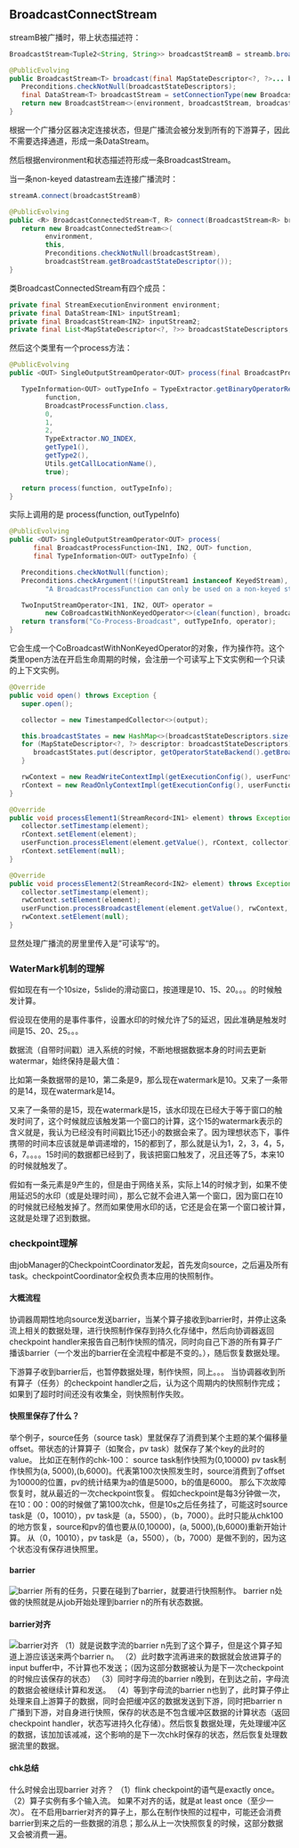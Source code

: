 ##  BroadcastConnectStream

streamB被广播时，带上状态描述符：

```java
BroadcastStream<Tuple2<String, String>> broadcastStreamB = streamb.broadcast(new MapStateDescriptor<>("streamb", BasicTypeInfo.STRING_TYPE_INFO, BasicTypeInfo.STRING_TYPE_INFO));
```

```java
@PublicEvolving
public BroadcastStream<T> broadcast(final MapStateDescriptor<?, ?>... broadcastStateDescriptors) {
   Preconditions.checkNotNull(broadcastStateDescriptors);
   final DataStream<T> broadcastStream = setConnectionType(new BroadcastPartitioner<>());
   return new BroadcastStream<>(environment, broadcastStream, broadcastStateDescriptors);
}
```

根据一个广播分区器决定连接状态，但是广播流会被分发到所有的下游算子，因此不需要选择通道，形成一条DataStream。

然后根据environment和状态描述符形成一条BroadcastStream。

当一条non-keyed datastream去连接广播流时：

```java
streamA.connect(broadcastStreamB)
```

```java
@PublicEvolving
public <R> BroadcastConnectedStream<T, R> connect(BroadcastStream<R> broadcastStream) {
   return new BroadcastConnectedStream<>(
         environment,
         this,
         Preconditions.checkNotNull(broadcastStream),
         broadcastStream.getBroadcastStateDescriptor());
}
```

类BroadcastConnectedStream有四个成员：

```java
private final StreamExecutionEnvironment environment;
private final DataStream<IN1> inputStream1;
private final BroadcastStream<IN2> inputStream2;
private final List<MapStateDescriptor<?, ?>> broadcastStateDescriptors;
```

然后这个类里有一个process方法：

```java
@PublicEvolving
public <OUT> SingleOutputStreamOperator<OUT> process(final BroadcastProcessFunction<IN1, IN2, OUT> function) {

   TypeInformation<OUT> outTypeInfo = TypeExtractor.getBinaryOperatorReturnType(
         function,
         BroadcastProcessFunction.class,
         0,
         1,
         2,
         TypeExtractor.NO_INDEX,
         getType1(),
         getType2(),
         Utils.getCallLocationName(),
         true);

   return process(function, outTypeInfo);
}
```

实际上调用的是 process(function, outTypeInfo)

```java
@PublicEvolving
public <OUT> SingleOutputStreamOperator<OUT> process(
      final BroadcastProcessFunction<IN1, IN2, OUT> function,
      final TypeInformation<OUT> outTypeInfo) {

   Preconditions.checkNotNull(function);
   Preconditions.checkArgument(!(inputStream1 instanceof KeyedStream),
         "A BroadcastProcessFunction can only be used on a non-keyed stream.");

   TwoInputStreamOperator<IN1, IN2, OUT> operator =
         new CoBroadcastWithNonKeyedOperator<>(clean(function), broadcastStateDescriptors);
   return transform("Co-Process-Broadcast", outTypeInfo, operator);
}
```

它会生成一个CoBroadcastWithNonKeyedOperator的对象，作为操作符。这个类里open方法在开启生命周期的时候，会注册一个可读写上下文实例和一个只读的上下文实例。

```java
@Override
public void open() throws Exception {
   super.open();

   collector = new TimestampedCollector<>(output);

   this.broadcastStates = new HashMap<>(broadcastStateDescriptors.size());
   for (MapStateDescriptor<?, ?> descriptor: broadcastStateDescriptors) {
      broadcastStates.put(descriptor, getOperatorStateBackend().getBroadcastState(descriptor));
   }

   rwContext = new ReadWriteContextImpl(getExecutionConfig(), userFunction, broadcastStates, getProcessingTimeService());
   rContext = new ReadOnlyContextImpl(getExecutionConfig(), userFunction, broadcastStates, getProcessingTimeService());
}
```

```java
@Override
public void processElement1(StreamRecord<IN1> element) throws Exception {
   collector.setTimestamp(element);
   rContext.setElement(element);
   userFunction.processElement(element.getValue(), rContext, collector);
   rContext.setElement(null);
}

@Override
public void processElement2(StreamRecord<IN2> element) throws Exception {
   collector.setTimestamp(element);
   rwContext.setElement(element);
   userFunction.processBroadcastElement(element.getValue(), rwContext, collector);
   rwContext.setElement(null);
}
```

显然处理广播流的房里里传入是”可读写“的。


### WaterMark机制的理解

假如现在有一个10size，5slide的滑动窗口，按道理是10、15、20。。。的时候触发计算。

假设现在使用的是事件事件，设置水印的时候允许了5的延迟，因此准确是触发时间是15、20、25。。。

数据流（自带时间戳）进入系统的时候，不断地根据数据本身的时间去更新watermar，始终保持是最大值：

比如第一条数据带的是10，第二条是9，那么现在watermark是10。又来了一条带的是14，现在watermark是14。

又来了一条带的是15，现在watermark是15，该水印现在已经大于等于窗口的触发时间了，这个时候就应该触发第一个窗口的计算，这个15的watermark表示的含义就是，我认为已经没有时间戳比15还小的数据会来了。因为理想状态下，事件携带的时间本应该就是单调递增的，15的都到了，那么就是认为1，2，3，4，5，6，7。。。。15时间的数据都已经到了，我该把窗口触发了，况且还等了5，本来10的时候就触发了。

假如有一条元素是9产生的，但是由于网络关系，实际上14的时候才到，如果不使用延迟5的水印（或是处理时间），那么它就不会进入第一个窗口，因为窗口在10的时候就已经触发掉了。然而如果使用水印的话，它还是会在第一个窗口被计算，这就是处理了迟到数据。


### checkpoint理解
由jobManager的CheckpointCoordinator发起，首先发向source，之后遍及所有task。checkpointCoordinator全权负责本应用的快照制作。
#### 大概流程
协调器周期性地向source发送barrier，当某个算子接收到barrier时，并停止这条流上相关的数据处理，进行快照制作保存到持久化存储中，然后向协调器返回checkpoint handler来报告自己制作快照的情况，同时向自己下游的所有算子广播该barrier（一个发出的barrier在全流程中都是不变的。），随后恢复数据处理。

下游算子收到barrier后，也暂停数据处理，制作快照，同上。。。
当协调器收到所有算子（任务）的checkpoint handler之后，认为这个周期内的快照制作完成；如果到了超时时间还没有收集全，则快照制作失败。

#### 快照里保存了什么？
举个例子，source任务（source task）里就保存了消费到某个主题的某个偏移量offset。带状态的计算算子（如聚合，pv task）就保存了某个key的此时的value。
比如正在制作的chk-100：
source task制作快照为(0,10000)
pv task制作快照为(a, 5000),(b,6000)。代表第100次快照发生时，source消费到了offset为10000的位置，pv的统计结果为a的值是5000，b的值是6000。 那么下次故障恢复时，就从最近的一次checkpoint恢复。
假如checkpoint是每3分钟做一次，在10：00：00的时候做了第100次chk，但是10s之后任务挂了，可能这时source task是（0，10010），pv task是（a，5500），（b，7000）。此时只能从chk100的地方恢复，source和pv的值也要从(0,10000)，(a, 5000),(b,6000)重新开始计算。
从（0，10010），pv task是（a，5500），（b，7000）是做不到的，因为这个状态没有保存进快照里。

#### barrier
![barrier](D:\LearningMaterials\个人的FLink理解\barrier.png)
所有的任务，只要在碰到了barrier，就要进行快照制作。 barrier n处做的快照就是从job开始处理到barrier n的所有状态数据。

#### barrier对齐
![barrier对齐](D:\LearningMaterials\个人的FLink理解\barrier对齐.png)
（1）就是说数字流的barrier n先到了这个算子，但是这个算子知道上游应该送来两个barrier n。 
（2）此时数字流再进来的数据就会放进算子的input buffer中，不计算也不发送；（因为这部分数据被认为是下一次checkpoint的时候应该保存的状态）
（3）同时字母流的barrier n晚到，在到达之前，字母流的数据会被继续计算和发送。
（4）等到字母流的barrier n也到了，此时算子停止处理来自上游算子的数据，同时会把缓冲区的数据发送到下游，同时把barrier n广播到下游，对自身进行快照，保存的状态是不包含缓冲区数据的计算状态（返回checkpoint handler，状态写进持久化存储）。然后恢复数据处理，先处理缓冲区的数据，该加加该减减，这个影响的是下一次chk时保存的状态，然后恢复处理数据流里的数据。

#### chk总结
什么时候会出现barrier 对齐？
（1）flink checkpoint的语气是exactly once。
（2）算子实例有多个输入流。
如果不对齐的话，就是at least once（至少一次）。
在不启用barrier对齐的算子上，那么在制作快照的过程中，可能还会消费barrier到来之后的一些数据的消息；那么从上一次快照恢复的时候，这部分数据又会被消费一遍。
